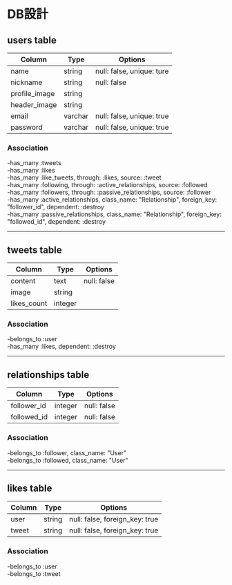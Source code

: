 # DB設計

## users table

|Column|Type|Options|
|------|----|-------|
|name|string|null: false, unique: ture|
|nickname|string|null: false|
|profile_image|string||
|header_image|string||
|email|varchar|null: false, unique: true|
|password|varchar|null: false, unique: true|

### Association
-has_many :tweets  
-has_many :likes  
-has_many :like_tweets, through: :likes, source: :tweet  
-has_many :following, through: :active_relationships, source: :followed  
-has_many :followers, through: :passive_relationships, source: :follower  
-has_many :active_relationships, class_name: "Relationship", foreign_key: "follower_id", dependent: :destroy  
-has_many :passive_relationships, class_name: "Relationship", foreign_key: "followed_id", dependent: :destroy

___________________________________________________________

## tweets table

|Column|Type|Options|
|------|----|-------|
|content|text|null: false|
|image|string||
|likes_count|integer||

### Association
-belongs_to :user  
-has_many :likes, dependent: :destroy
___________________________________________________________

## relationships table

|Column|Type|Options|
|------|----|-------|
|follower_id|integer|null: false|
|followed_id|integer|null: false|

### Association
-belongs_to :follower, class_name: "User"  
-belongs_to :followed, class_name: "User"
___________________________________________________________

## likes table

|Column|Type|Options|
|------|----|-------|
|user|string|null: false, foreign_key: true|
|tweet|string|null: false, foreign_key: true|

### Association
-belongs_to :user  
-belongs_to :tweet
